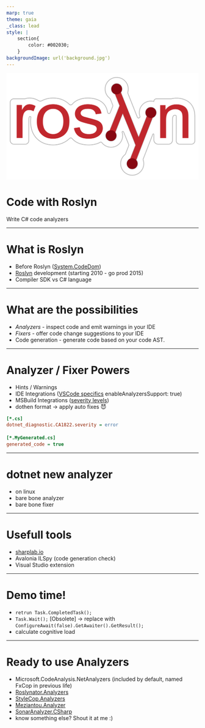 ```yaml
---
marp: true
theme: gaia
_class: lead
style: |
    section{
        color: #002030;
    }
backgroundImage: url('background.jpg')
---
```


![bg left:40% 80%](roslyn_logo.png)

# Code with Roslyn

Write C# code analyzers

---

# What is Roslyn

* Before Roslyn ([System.CodeDom](https://learn.microsoft.com/en-us/dotnet/api/system.codedom))
* [Roslyn](https://en.wikipedia.org/wiki/Roslyn_(compiler)) development (starting 2010 - go prod 2015)
* Compiler SDK vs C# language

<!-- 
System.CodeDom:
only usefull in code generation but not parsing (parsig still a black box)
still need too use CSC to emit IL

Roslyn development started in early 2010.
At 2015 reached maturity and was moved to github.

Roslyn isboth a compiler and an API to create code analysis or other IDE tooling
Also canbe used for code generation.
 -->

---

# What are the possibilities

* *Analyzers* - inspect code and emit warnings in your IDE
* *Fixers* - offer code change suggestions to your IDE
* Code generation - generate code based on your code AST.

---

# Analyzer / Fixer Powers

* Hints / Warnings
* IDE Integrations ([VSCode specifics](https://www.strathweb.com/2019/04/roslyn-analyzers-in-code-fixes-in-omnisharp-and-vs-code/) enableAnalyzersSupport: true)
* MSBuild Integrations ([severity levels](https://learn.microsoft.com/en-us/visualstudio/code-quality/roslyn-analyzers-overview?view=vs-2022#severity-levels-of-analyzers))
* dothen format -> apply auto fixes 😈

```ini
[*.cs]
dotnet_diagnostic.CA1822.severity = error

[*.MyGenerated.cs]
generated_code = true
```

<!-- 
hints / warnings can be customized on rule basis
VSCode needs additional settinngs

to exclude running analysis ongenerated code you can
also include editor config settings.

 -->

---

# dotnet new analyzer

* on linux
* bare bone analyzer
* bare bone fixer

---

# Usefull tools

* [sharplab.io](https://sharplab.io/)
* Avalonia ILSpy (code generation check)
* Visual Studio extension

---

# Demo time!

* `retrun Task.CompletedTask();`
* `Task.Wait();` [Obsolete] -> replace with `ConfigureAwait(false).GetAwaiter().GetResult();`
* calculate cognitive load

---

# Ready to use Analyzers

* Microsoft.CodeAnalysis.NetAnalyzers (included by default, named FxCop in previous life)
* [Roslynator.Analyzers](https://www.nuget.org/packages/Roslynator.Analyzers/)
* [StyleCop.Analyzers](https://www.nuget.org/packages/StyleCop.Analyzers/)
* [Meziantou.Analyzer](https://www.nuget.org/packages/Meziantou.Analyzer/)
* [SonarAnalyzer.CSharp](https://www.nuget.org/packages/SonarAnalyzer.CSharp/)
* know something else? Shout it at me :)
